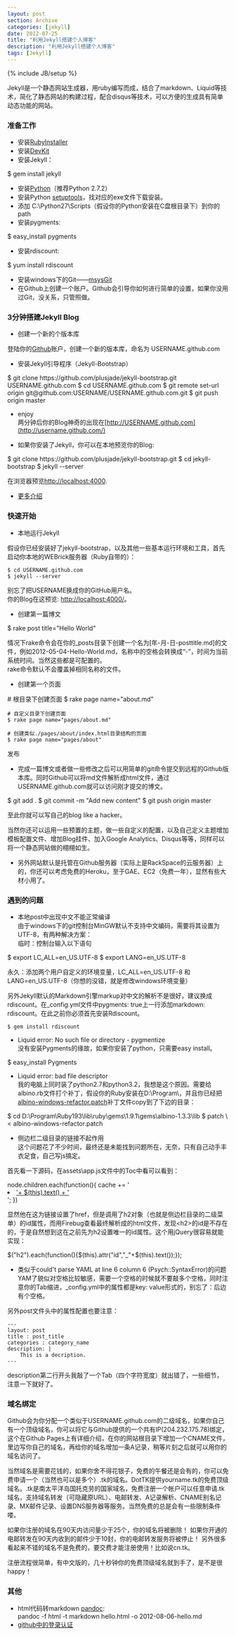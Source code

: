 ```yaml
---
layout: post
section: Archive
categories: [jekyll]
date: 2012-07-25
title: "利用Jekyll搭建个人博客"
description: "利用Jekyll搭建个人博客"
tags: [Jekyll]
---
```

{% include JB/setup %}

Jekyll是一个静态网站生成器，用ruby编写而成，结合了markdown、Liquid等技术，简化了静态网站的构建过程，配合disqus等技术，可以方便的生成具有简单动态功能的网站。

### 准备工作 

-   安装[RubyInstaller](http://rubyinstaller.org/downloads/)
-   安装[DevKit](http://rubyinstaller.org/downloads/)
-   安装Jekyll： 

<label/>
    $ gem install jekyll

-   安装[Python](http://www.python.org/getit/)（推荐Python 2.7.2）
-   安装Python [setuptools](http://pypi.python.org/pypi/setuptools)，找对应的exe文件下载安装。
-   添加 C:\Python27\Scripts（假设你的Python安装在C盘根目录下）到你的path
-   安装pygments:  

<label/>
    $ easy_install pygments

-   安装rdiscount:  

<label/>
    $ yum install rdiscount

-   安装windows下的Git——[msysGit](http://msysgit.github.com/)
-   在Github上创建一个账户。Github会引导你如何进行简单的设置，如果你没用过Git，没关系，只管照做。

### 3分钟搭建Jekyll Blog 

-   创建一个新的个版本库

登陆你的[Github](https://github.com/)账户，创建一个新的版本库，命名为
    USERNAME.github.com

-   安装Jekyll引导程序（Jekyll-Bootstrap）  

<label/>
    $ git clone https://github.com/plusjade/jekyll-bootstrap.git USERNAME.github.com  
    $ cd USERNAME.github.com  
    $ git remote set-url origin git@github.com:USERNAME/USERNAME.github.com.git  
    $ git push origin master

-   enjoy  
    两分钟后你的Blog神奇的出现在[http://USERNAME.github.com](http://username.github.com/)

-   如果你安装了Jekyll，你可以在本地预览你的Blog:  

<label/>
    $ git clone https://github.com/plusjade/jekyll-bootstrap.git  
    $ cd jekyll-bootstrap  
    $ jekyll --server

在浏览器预览[http://localhost:4000](http://localhost:4000/).

-   [更多介绍](http://jekyllbootstrap.com/lessons/jekyll-introduction.html)

### 快速开始 

-   本地运行Jekyll 

假设你已经安装好了jekyll-bootstrap，以及其他一些基本运行环境和工具，首先启动你本地的WEBrick服务器（Ruby自带的）：

    $ cd USERNAME.github.com  
    $ jekyll --server  

别忘了把USERNAME换成你的GitHub用户名。  
你的Blog在这预览: [http://localhost:4000/](http://localhost:4000/)。  

-   创建第一篇博文 

<label/>
    $ rake post title="Hello World"

情况下rake命令会在你的_posts目录下创建一个名为\[年-月-日-posttitle.md\]的文件，例如2012-05-04-Hello-World.md，名称中的空格会转换成“-”，时间为当前系统时间。当然这些都是可配置的。  
rake命令默认不会覆盖掉相同名称的文件。  

-   创建第一个页面 

<label/>
    # 根目录下创建页面  
    $ rake page name="about.md"

    # 自定义目录下创建页面  
    $ rake page name="pages/about.md"

    # 创建类似./pages/about/index.html目录结构的页面  
    $ rake page name="pages/about"
发布  

-   完成一篇博文或者做一些修改之后可以用简单的git命令提交到远程的Github版本库。同时Github可以将md文件解析成html文件，通过USERNAME.github.com就可以访问刚才提交的博文。  

<label/>
    $ git add .  
    $ git commit -m "Add new content"  
    $ git push origin master
    
至此你就可以写自己的blog like a hacker。

当然你还可以运用一些预置的主题，做一些自定义的配置，以及自己定义主题增加模板配置文件、增加Blog挂件、加入Google Analytics、Disqus等等，同样可以将一个静态网站做的栩栩如生。  

-   另外网站默认是托管在Github服务器（实际上是RackSpace的云服务器）上的，你还可以考虑免费的Heroku，至于GAE、EC2（免费一年），显然有些大材小用了。  

### 遇到的问题

-   本地post中出现中文不能正常编译  
由于windows下的git控制台MinGW默认不支持中文编码，需要将其设置为UTF-8，有两种解决方案：  
临时：控制台输入以下语句  

<label/>
    $ export LC_ALL=en_US.UTF-8  
    $ export LANG=en_US.UTF-8  
    
永久：添加两个用户自定义的环境变量，LC_ALL=en_US.UTF-8 和 LANG=en_US.UTF-8（你想的没错，就是修改windows环境变量）

另外Jekyll默认的Markdown引擎markup对中文的解析不是很好，建议换成rdiscount。在_config.yml文件中pygments: true上一行添加markdown: rdiscount。在此之前你必须首先安装Rdiscount。

    $ gem install rdiscount

-   Liquid error: No such file or directory - pygmentize  
没有安装Pygments的缘故，如果你安装了python，只需要easy install。  
    
<label/>
    $ easy_install Pygments

-   Liquid error: bad file descriptor  
我的电脑上同时装了python2.7和python3.2，我想是这个原因。需要给albino.rb文件打个补丁，假设你的Ruby安装在D:\Program\，并且你已经把[albino-windows-refactor.patch](https://gist.github.com/2592525)补丁文件copy到了下边的目录：  

<label/>
    $ cd D:\Program\Ruby193\lib\ruby\gems\1.9.1\gems\albino-1.3.3\lib  
    $ patch \< albino-windows-refactor.patch

-   侧边栏二级目录的链接不起作用  
这个问题花了不少时间，最终还是未能找到问题所在，无奈，只有自己动手丰衣足食，自己写js搞定。

首先看一下源码，在assets\app.js文件中的Toc中看可以看到：  
    
<label/>    
    node.children.each(function(){  
        cache += '<li class="sub"><a href="#'+ this.id + '">'+ $(this).text() + '</a></li>';  
    })  

显然他在这为链接设置了href，但是调用了h2对象（也就是侧边栏目录的二级菜单）的id属性，而用Firebug查看最终解析成的html文件，发现&lt;h2>的id是不存在的，于是自然想到这在之前先为h2设置唯一的id属性。这个用jQuery很容易就能实现：  
    
<label/>
    $("h2").each(function(){$(this).attr("id","_"+$(this).text());});

-   类似于could't parse YAML at line 6 column 6 (Psych::SyntaxError)的问题  
    YAM了貌似对空格比较敏感，需要一个空格的时候就不要敲多个空格，同时注意你的Tab缩进，_config.yml中的属性都是key: value形式的，别忘了：后边有个空格。  

另外post文件头中的属性配置也要注意：
    
    ---  
    layout: post  
    title : post_title  
    categories : category_name  
    description: |  
        This is a decription.  
    ---  

description第二行开头我敲了一个Tab（四个字符宽度）就出错了，一些细节，注意一下就好了。

### 域名绑定 ###

Github会为你分配一个类似于USERNAME.github.com的二级域名，如果你自己有一个顶级域名，你可以将它与Github提供的一个共有IP(204.232.175.78)绑定，这个在Github Pages上有详细介绍，在你的网站根目录下增加一个CNAME文件，里边写你自己的域名，再给你的域名增加一条A记录，稍等片刻之后就可以用你的域名访问了。

当然域名是需要花钱的，如果你舍不得花银子，免费的午餐还是会有的，你可以免费申请一个（当然也可以是多个）.tk的域名。DotTK提供yourname.tk的免费顶级域名。.tk是南太平洋岛国托克劳的国家域名，免费注册一个帐户可以任意申请.tk域名，支持域名转发（可隐藏原URL）、电邮转发、A记录解析、CNAME别名记录、MX邮件记录、设置DNS服务器等服务。当然免费的总是会有一些限制条件喽。

如果你注册的域名在90天内访问量少于25个，你的域名将被删除！
如果你开通的电邮转发在90天内收到的邮件少于10封，你的电邮转发服务将被停止！
另外很多看起来不错的域名不是免费的，要交费才能注册使用！比如说cn.tk。

注册流程很简单，有中文版的，几十秒钟你的免费顶级域名就到手了，是不是很happy！


### 其他
-   html代码转markdown [pandoc](http://johnmacfarlane.net/pandoc/installing.html):  
	pandoc -f html -t markdown hello.html -o 2012-08-06-hello.md
-   [github中的登录认证](http://www.cnblogs.com/rollenholt/articles/2389459.html)
